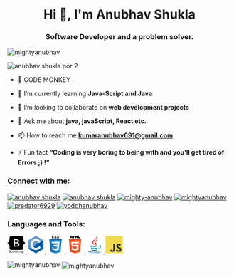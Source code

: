 <h1 align="center">Hi 👋, I'm Anubhav Shukla</h1>
<h3 align="center">Software Developer and a problem solver.</h3>

<p align="left"> <img src="https://komarev.com/ghpvc/?username=mightyanubhav&label=Profile%20views&color=0e75b6&style=flat" alt="mightyanubhav" /> </p>

![anubhav shukla por 2](https://user-images.githubusercontent.com/76528481/150057006-249ff899-13d1-4d97-80b4-2bd544f9baee.png)


- 🔭 CODE MONKEY

- 🌱 I’m currently learning **Java-Script and Java**

- 👯 I’m looking to collaborate on **web development projects**

- 💬 Ask me about **java, javaScript, React etc.**

- 📫 How to reach me **kumaranubhav691@gmail.com**

- ⚡ Fun fact **“Coding is very boring to being with and you'll get tired of Errors ;) !”**

<h3 align="left">Connect with me:</h3>
<p align="left">
<a href="https://linkedin.com/in/anubhav shukla" target="blank"><img align="center" src="https://raw.githubusercontent.com/rahuldkjain/github-profile-readme-generator/master/src/images/icons/Social/linked-in-alt.svg" alt="anubhav shukla" height="30" width="40" /></a>
<a href="https://fb.com/anubhav shukla" target="blank"><img align="center" src="https://raw.githubusercontent.com/rahuldkjain/github-profile-readme-generator/master/src/images/icons/Social/facebook.svg" alt="anubhav shukla" height="30" width="40" /></a>
<a href="https://instagram.com/mighty-anubhav" target="blank"><img align="center" src="https://raw.githubusercontent.com/rahuldkjain/github-profile-readme-generator/master/src/images/icons/Social/instagram.svg" alt="mighty-anubhav" height="30" width="40" /></a>
<a href="https://www.codechef.com/users/mightyanubhav" target="blank"><img align="center" src="https://cdn.jsdelivr.net/npm/simple-icons@3.1.0/icons/codechef.svg" alt="mightyanubhav" height="30" width="40" /></a>
<a href="https://codeforces.com/profile/predator6929" target="blank"><img align="center" src="https://raw.githubusercontent.com/rahuldkjain/github-profile-readme-generator/master/src/images/icons/Social/codeforces.svg" alt="predator6929" height="30" width="40" /></a>
<a href="https://auth.geeksforgeeks.org/user/yoddhanubhav" target="blank"><img align="center" src="https://raw.githubusercontent.com/rahuldkjain/github-profile-readme-generator/master/src/images/icons/Social/geeks-for-geeks.svg" alt="yoddhanubhav" height="30" width="40" /></a>
</p>

<h3 align="left">Languages and Tools:</h3>
<p align="left"> <a href="https://getbootstrap.com" target="_blank" rel="noreferrer"> <img src="https://raw.githubusercontent.com/devicons/devicon/master/icons/bootstrap/bootstrap-plain-wordmark.svg" alt="bootstrap" width="40" height="40"/> </a> <a href="https://www.cprogramming.com/" target="_blank" rel="noreferrer"> <img src="https://raw.githubusercontent.com/devicons/devicon/master/icons/c/c-original.svg" alt="c" width="40" height="40"/> </a> <a href="https://www.w3schools.com/css/" target="_blank" rel="noreferrer"> <img src="https://raw.githubusercontent.com/devicons/devicon/master/icons/css3/css3-original-wordmark.svg" alt="css3" width="40" height="40"/> </a> <a href="https://www.w3.org/html/" target="_blank" rel="noreferrer"> <img src="https://raw.githubusercontent.com/devicons/devicon/master/icons/html5/html5-original-wordmark.svg" alt="html5" width="40" height="40"/> </a> <a href="https://www.java.com" target="_blank" rel="noreferrer"> <img src="https://raw.githubusercontent.com/devicons/devicon/master/icons/java/java-original.svg" alt="java" width="40" height="40"/> </a> <a href="https://developer.mozilla.org/en-US/docs/Web/JavaScript" target="_blank" rel="noreferrer"> <img src="https://raw.githubusercontent.com/devicons/devicon/master/icons/javascript/javascript-original.svg" alt="javascript" width="40" height="40"/> </a> </p>

<p><img align="left" src="https://github-readme-stats.vercel.app/api/top-langs?username=mightyanubhav&show_icons=true&locale=en&layout=compact" alt="mightyanubhav" /></p>

<p>&nbsp;<img align="center" src="https://github-readme-stats.vercel.app/api?username=mightyanubhav&show_icons=true&locale=en" alt="mightyanubhav" /></p>
